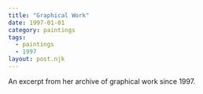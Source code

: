 ```yaml
---
title: "Graphical Work"
date: 1997-01-01
category: paintings
tags:
  - paintings
  - 1997
layout: post.njk
---
```


An excerpt from her archive of graphical work since 1997.

<!-- Images to be added -->


<!-- 
Source: TYPO3 page UID 920
Category: paper work
-->
